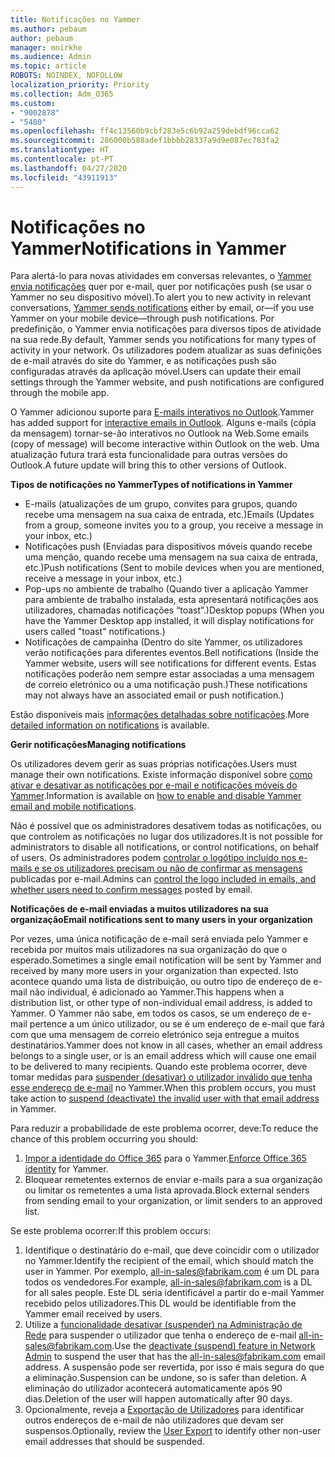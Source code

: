 ```yaml
---
title: Notificações no Yammer
ms.author: pebaum
author: pebaum
manager: mnirkhe
ms.audience: Admin
ms.topic: article
ROBOTS: NOINDEX, NOFOLLOW
localization_priority: Priority
ms.collection: Adm_O365
ms.custom:
- "9002878"
- "5480"
ms.openlocfilehash: ff4c13560b9cbf283e5c6b92a259debdf96cca62
ms.sourcegitcommit: 286000b588adef1bbbb28337a9d9e087ec783fa2
ms.translationtype: HT
ms.contentlocale: pt-PT
ms.lasthandoff: 04/27/2020
ms.locfileid: "43911913"
---
```

# <a name="notifications-in-yammer"></a><span data-ttu-id="7fdbd-102">Notificações no Yammer</span><span class="sxs-lookup"><span data-stu-id="7fdbd-102">Notifications in Yammer</span></span>

<span data-ttu-id="7fdbd-103">Para alertá-lo para novas atividades em conversas relevantes, o [Yammer envia notificações](https://support.microsoft.com/en-gb/office/enable-or-disable-yammer-email-and-phone-notifications-93e530e0-189f-4768-8f28-7683d48cc996) quer por e-mail, quer por notificações push (se usar o Yammer no seu dispositivo móvel).</span><span class="sxs-lookup"><span data-stu-id="7fdbd-103">To alert you to new activity in relevant conversations, [Yammer sends notifications](https://support.microsoft.com/en-gb/office/enable-or-disable-yammer-email-and-phone-notifications-93e530e0-189f-4768-8f28-7683d48cc996) either by email, or—if you use Yammer on your mobile device—through push notifications.</span></span> <span data-ttu-id="7fdbd-104">Por predefinição, o Yammer envia notificações para diversos tipos de atividade na sua rede.</span><span class="sxs-lookup"><span data-stu-id="7fdbd-104">By default, Yammer sends you notifications for many types of activity in your network.</span></span> <span data-ttu-id="7fdbd-105">Os utilizadores podem atualizar as suas definições de e-mail através do site do Yammer, e as notificações push são configuradas através da aplicação móvel.</span><span class="sxs-lookup"><span data-stu-id="7fdbd-105">Users can update their email settings through the Yammer website, and push notifications are configured through the mobile app.</span></span> 

<span data-ttu-id="7fdbd-106">O Yammer adicionou suporte para [E-mails interativos no Outlook](https://techcommunity.microsoft.com/t5/outlook-blog/interactive-yammer-emails-in-outlook-on-the-web-are-here/ba-p/1209420).</span><span class="sxs-lookup"><span data-stu-id="7fdbd-106">Yammer has added support for [interactive emails in Outlook](https://techcommunity.microsoft.com/t5/outlook-blog/interactive-yammer-emails-in-outlook-on-the-web-are-here/ba-p/1209420).</span></span> <span data-ttu-id="7fdbd-107">Alguns e-mails (cópia da mensagem) tornar-se-ão interativos no Outlook na Web.</span><span class="sxs-lookup"><span data-stu-id="7fdbd-107">Some emails (copy of message) will become interactive within Outlook on the web.</span></span> <span data-ttu-id="7fdbd-108">Uma atualização futura trará esta funcionalidade para outras versões do Outlook.</span><span class="sxs-lookup"><span data-stu-id="7fdbd-108">A future update will bring this to other versions of Outlook.</span></span>

<span data-ttu-id="7fdbd-109">**Tipos de notificações no Yammer**</span><span class="sxs-lookup"><span data-stu-id="7fdbd-109">**Types of notifications in Yammer**</span></span>

- <span data-ttu-id="7fdbd-110">E-mails (atualizações de um grupo, convites para grupos, quando recebe uma mensagem na sua caixa de entrada, etc.)</span><span class="sxs-lookup"><span data-stu-id="7fdbd-110">Emails (Updates from a group, someone invites you to a group, you receive a message in your inbox, etc.)</span></span>
- <span data-ttu-id="7fdbd-111">Notificações push (Enviadas para dispositivos móveis quando recebe uma menção, quando recebe uma mensagem na sua caixa de entrada, etc.)</span><span class="sxs-lookup"><span data-stu-id="7fdbd-111">Push notifications (Sent to mobile devices when you are mentioned, receive a message in your inbox, etc.)</span></span>
- <span data-ttu-id="7fdbd-112">Pop-ups no ambiente de trabalho (Quando tiver a aplicação Yammer para ambiente de trabalho instalada, esta apresentará notificações aos utilizadores, chamadas notificações “toast”.)</span><span class="sxs-lookup"><span data-stu-id="7fdbd-112">Desktop popups (When you have the Yammer Desktop app installed, it will display notifications for users called "toast" notifications.)</span></span>
- <span data-ttu-id="7fdbd-113">Notificações de campainha (Dentro do site Yammer, os utilizadores verão notificações para diferentes eventos.</span><span class="sxs-lookup"><span data-stu-id="7fdbd-113">Bell notifications (Inside the Yammer website, users will see notifications for different events.</span></span> <span data-ttu-id="7fdbd-114">Estas notificações poderão nem sempre estar associadas a uma mensagem de correio eletrónico ou a uma notificação push.)</span><span class="sxs-lookup"><span data-stu-id="7fdbd-114">These notifications may not always have an associated email or push notification.)</span></span>

<span data-ttu-id="7fdbd-115">Estão disponíveis mais [informações detalhadas sobre notificações](https://support.microsoft.com/en-gb/office/enable-or-disable-yammer-email-and-phone-notifications-93e530e0-189f-4768-8f28-7683d48cc996).</span><span class="sxs-lookup"><span data-stu-id="7fdbd-115">More [detailed information on notifications](https://support.microsoft.com/en-gb/office/enable-or-disable-yammer-email-and-phone-notifications-93e530e0-189f-4768-8f28-7683d48cc996) is available.</span></span>

<span data-ttu-id="7fdbd-116">**Gerir notificações**</span><span class="sxs-lookup"><span data-stu-id="7fdbd-116">**Managing notifications**</span></span>

<span data-ttu-id="7fdbd-117">Os utilizadores devem gerir as suas próprias notificações.</span><span class="sxs-lookup"><span data-stu-id="7fdbd-117">Users must manage their own notifications.</span></span> <span data-ttu-id="7fdbd-118">Existe informação disponível sobre [como ativar e desativar as notificações por e-mail e notificações móveis do Yammer](https://support.microsoft.com/en-gb/office/enable-or-disable-yammer-email-and-phone-notifications-93e530e0-189f-4768-8f28-7683d48cc996).</span><span class="sxs-lookup"><span data-stu-id="7fdbd-118">Information is available on [how to enable and disable Yammer email and mobile notifications](https://support.microsoft.com/en-gb/office/enable-or-disable-yammer-email-and-phone-notifications-93e530e0-189f-4768-8f28-7683d48cc996).</span></span> 

<span data-ttu-id="7fdbd-119">Não é possível que os administradores desativem todas as notificações, ou que controlem as notificações no lugar dos utilizadores.</span><span class="sxs-lookup"><span data-stu-id="7fdbd-119">It is not possible for administrators to disable all notifications, or control notifications, on behalf of users.</span></span> <span data-ttu-id="7fdbd-120">Os administradores podem [controlar o logótipo incluído nos e-mails e se os utilizadores precisam ou não de confirmar as mensagens](https://docs.microsoft.com/yammer/configure-your-yammer-network/configure-email-and-yammer) publicadas por e-mail.</span><span class="sxs-lookup"><span data-stu-id="7fdbd-120">Admins can [control the logo included in emails, and whether users need to confirm messages](https://docs.microsoft.com/yammer/configure-your-yammer-network/configure-email-and-yammer) posted by email.</span></span>

<span data-ttu-id="7fdbd-121">**Notificações de e-mail enviadas a muitos utilizadores na sua organização**</span><span class="sxs-lookup"><span data-stu-id="7fdbd-121">**Email notifications sent to many users in your organization**</span></span>

<span data-ttu-id="7fdbd-122">Por vezes, uma única notificação de e-mail será enviada pelo Yammer e recebida por muitos mais utilizadores na sua organização do que o esperado.</span><span class="sxs-lookup"><span data-stu-id="7fdbd-122">Sometimes a single email notification will be sent by Yammer and received by many more users in your organization than expected.</span></span> <span data-ttu-id="7fdbd-123">Isto acontece quando uma lista de distribuição, ou outro tipo de endereço de e-mail não individual, é adicionado ao Yammer.</span><span class="sxs-lookup"><span data-stu-id="7fdbd-123">This happens when a distribution list, or other type of non-individual email address, is added to Yammer.</span></span> <span data-ttu-id="7fdbd-124">O Yammer não sabe, em todos os casos, se um endereço de e-mail pertence a um único utilizador, ou se é um endereço de e-mail que fará com que uma mensagem de correio eletrónico seja entregue a muitos destinatários.</span><span class="sxs-lookup"><span data-stu-id="7fdbd-124">Yammer does not know in all cases, whether an email address belongs to a single user, or is an email address which will cause one email to be delivered to many recipients.</span></span> <span data-ttu-id="7fdbd-125">Quando este problema ocorrer, deve tomar medidas para [suspender (desativar) o utilizador inválido que tenha esse endereço de e-mail](https://docs.microsoft.com/yammer/manage-yammer-users/add-block-or-remove-users#remove-users) no Yammer.</span><span class="sxs-lookup"><span data-stu-id="7fdbd-125">When this problem occurs, you must take action to [suspend (deactivate) the invalid user with that email address](https://docs.microsoft.com/yammer/manage-yammer-users/add-block-or-remove-users#remove-users) in Yammer.</span></span> 

<span data-ttu-id="7fdbd-126">Para reduzir a probabilidade de este problema ocorrer, deve:</span><span class="sxs-lookup"><span data-stu-id="7fdbd-126">To reduce the chance of this problem occurring you should:</span></span>

1. <span data-ttu-id="7fdbd-127">[Impor a identidade do Office 365](https://docs.microsoft.com/yammer/configure-your-yammer-network/enforce-office-365-identity) para o Yammer.</span><span class="sxs-lookup"><span data-stu-id="7fdbd-127">[Enforce Office 365 identity](https://docs.microsoft.com/yammer/configure-your-yammer-network/enforce-office-365-identity) for Yammer.</span></span>
2. <span data-ttu-id="7fdbd-128">Bloquear remetentes externos de enviar e-mails para a sua organização ou limitar os remetentes a uma lista aprovada.</span><span class="sxs-lookup"><span data-stu-id="7fdbd-128">Block external senders from sending email to your organization, or limit senders to an approved list.</span></span>

<span data-ttu-id="7fdbd-129">Se este problema ocorrer:</span><span class="sxs-lookup"><span data-stu-id="7fdbd-129">If this problem occurs:</span></span>

1. <span data-ttu-id="7fdbd-130">Identifique o destinatário do e-mail, que deve coincidir com o utilizador no Yammer.</span><span class="sxs-lookup"><span data-stu-id="7fdbd-130">Identify the recipient of the email, which should match the user in Yammer.</span></span> <span data-ttu-id="7fdbd-131">Por exemplo, all-in-sales@fabrikam.com é um DL para todos os vendedores.</span><span class="sxs-lookup"><span data-stu-id="7fdbd-131">For example, all-in-sales@fabrikam.com is a DL for all sales people.</span></span> <span data-ttu-id="7fdbd-132">Este DL seria identificável a partir do e-mail Yammer recebido pelos utilizadores.</span><span class="sxs-lookup"><span data-stu-id="7fdbd-132">This DL would be identifiable from the Yammer email received by users.</span></span>
2. <span data-ttu-id="7fdbd-133">Utilize a [funcionalidade desativar (suspender) na Administração de Rede](https://docs.microsoft.com/yammer/manage-yammer-users/add-block-or-remove-users#remove-users) para suspender o utilizador que tenha o endereço de e-mail all-in-sales@fabrikam.com.</span><span class="sxs-lookup"><span data-stu-id="7fdbd-133">Use the [deactivate (suspend) feature in Network Admin](https://docs.microsoft.com/yammer/manage-yammer-users/add-block-or-remove-users#remove-users) to suspend the user that has the all-in-sales@fabrikam.com email address.</span></span> <span data-ttu-id="7fdbd-134">A suspensão pode ser revertida, por isso é mais segura do que a eliminação.</span><span class="sxs-lookup"><span data-stu-id="7fdbd-134">Suspension can be undone, so is safer than deletion.</span></span> <span data-ttu-id="7fdbd-135">A eliminação do utilizador acontecerá automaticamente após 90 dias.</span><span class="sxs-lookup"><span data-stu-id="7fdbd-135">Deletion of the user will happen automatically after 90 days.</span></span>
3. <span data-ttu-id="7fdbd-136">Opcionalmente, reveja a [Exportação de Utilizadores](https://docs.microsoft.com/yammer/manage-security-and-compliance/export-yammer-enterprise-data#ExportUsers) para identificar outros endereços de e-mail de não utilizadores que devam ser suspensos.</span><span class="sxs-lookup"><span data-stu-id="7fdbd-136">Optionally, review the [User Export](https://docs.microsoft.com/yammer/manage-security-and-compliance/export-yammer-enterprise-data#ExportUsers) to identify other non-user email addresses that should be suspended.</span></span>
